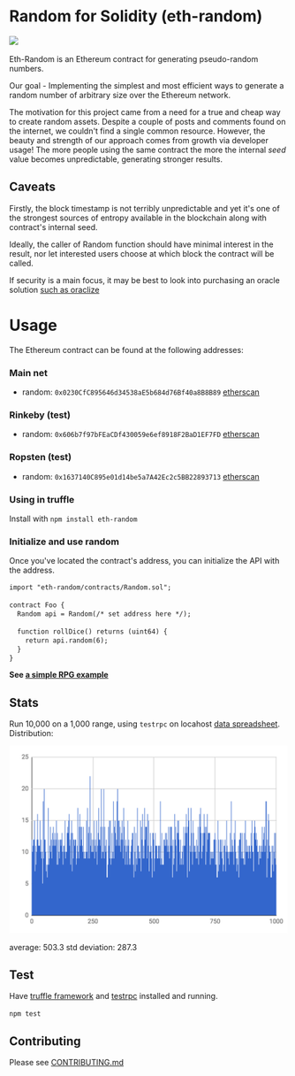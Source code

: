 # Random for Solidity (eth-random)

<a href="https://zenhub.com"><img src="https://raw.githubusercontent.com/ZenHubIO/support/master/zenhub-badge.png"></a>

Eth-Random is an Ethereum contract for generating pseudo-random numbers.

Our goal - Implementing the simplest and most efficient ways to generate
a random number of arbitrary size over the Ethereum network.

The motivation for this project came from a need for a true and cheap way
to create random assets. Despite a couple of posts and comments found on the internet, we couldn't find a single common resource. However, the beauty and strength
of our approach comes from growth via developer usage! The more people using the same
contract the more the internal _seed_ value becomes unpredictable, generating stronger results.

## Caveats

Firstly, the block timestamp is not terribly unpredictable and yet it's one of the strongest sources
of entropy available in the blockchain along with contract's internal seed.

Ideally, the caller of Random function should have minimal interest in the result, nor let
interested users choose at which block the contract will be called.

If security is a main focus, it may be best to look into purchasing an oracle solution [such as oraclize](https://docs.oraclize.it/#security-deepdive-advanced-datasources-random-data-source)

# Usage

The Ethereum contract can be found at the following addresses:

### Main net
- random: `0x0230CfC895646d34538aE5b684d76Bf40a8B8B89` [etherscan](https://etherscan.io/address/0x0230CfC895646d34538aE5b684d76Bf40a8B8B89#code)

### Rinkeby (test)
- random: `0x606b7f97bFEaCDf430059e6ef8918F2BaD1EF7FD` [etherscan](https://rinkeby.etherscan.io/address/0x606b7f97bFEaCDf430059e6ef8918F2BaD1EF7FD#code)

### Ropsten (test)
- random: `0x1637140C895e01d14be5a7A42Ec2c5BB22893713` [etherscan](https://ropsten.etherscan.io/address/0x1637140c895e01d14be5a7a42ec2c5bb22893713#code)

### Using in truffle

Install with `npm install eth-random`

### Initialize and use random

Once you've located the contract's address, you can initialize the API with the address.

```solidity
import "eth-random/contracts/Random.sol";

contract Foo {
  Random api = Random(/* set address here */);

  function rollDice() returns (uint64) {
    return api.random(6);
  }
}
```

**See [a simple RPG example](./example/contracts/RPG.sol)**

## Stats

Run 10,000 on a 1,000 range, using `testrpc` on locahost [data spreadsheet](https://docs.google.com/spreadsheets/d/1pHbvrnQVrLT6R9oM-oozeI5d5uEIx-6eDhhZ8f5vkVg/edit#gid=0). Distribution:

![graph](./assets/graph.png)

average: 503.3
std deviation: 287.3

## Test

Have [truffle framework](http://truffleframework.com/) and [testrpc](https://github.com/ethereumjs/testrpc) installed and running.

`npm test`

## Contributing

Please see [CONTRIBUTING.md](./CONTRIBUTING.md)
